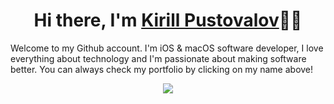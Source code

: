 <h1 align="center">Hi there, I'm <a href="https://kirillpustovalov.dev">Kirill Pustovalov</a>🙋🏻</h1>
<p>Welcome to my Github account. I'm iOS & macOS software developer, I love everything about technology and I'm passionate about making software better. You can always check my portfolio by clicking on my name above!</p>

<p align="center"> 
<img src="https://github-readme-stats.vercel.app/api?username=ireldev&include_all_commits=true&count_private=tru&bg_color=10,2c2c36,5271FF&title_color=fff&text_color=fff"><br>
</p>
